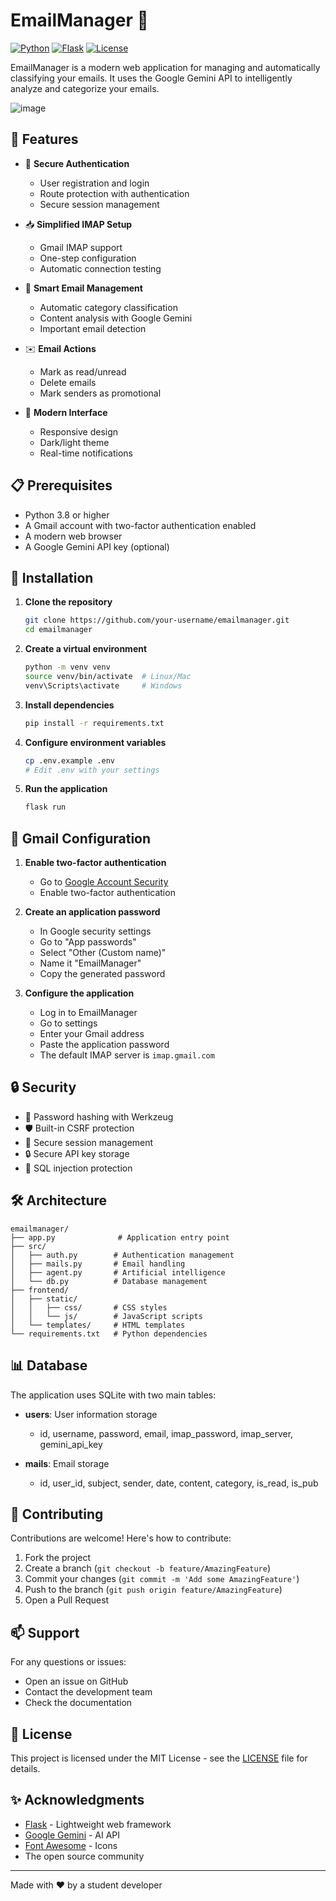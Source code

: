 # EmailManager 📧

[![Python](https://img.shields.io/badge/python-3.8+-blue.svg)](https://www.python.org/downloads/)
[![Flask](https://img.shields.io/badge/Flask-3.0.2-green.svg)](https://flask.palletsprojects.com/)
[![License](https://img.shields.io/badge/license-MIT-blue.svg)](LICENSE)

EmailManager is a modern web application for managing and automatically classifying your emails. It uses the Google Gemini API to intelligently analyze and categorize your emails.

![image](https://github.com/user-attachments/assets/e071a93e-08b4-4544-b509-9e524e6c8bdc)


## 🌟 Features

- 🔐 **Secure Authentication**

  - User registration and login
  - Route protection with authentication
  - Secure session management

- 📥 **Simplified IMAP Setup**

  - Gmail IMAP support
  - One-step configuration
  - Automatic connection testing

- 🤖 **Smart Email Management**

  - Automatic category classification
  - Content analysis with Google Gemini
  - Important email detection

- ✉️ **Email Actions**

  - Mark as read/unread
  - Delete emails
  - Mark senders as promotional

- 🎨 **Modern Interface**
  - Responsive design
  - Dark/light theme
  - Real-time notifications

## 📋 Prerequisites

- Python 3.8 or higher
- A Gmail account with two-factor authentication enabled
- A modern web browser
- A Google Gemini API key (optional)

## 🚀 Installation

1. **Clone the repository**

   ```bash
   git clone https://github.com/your-username/emailmanager.git
   cd emailmanager
   ```

2. **Create a virtual environment**

   ```bash
   python -m venv venv
   source venv/bin/activate  # Linux/Mac
   venv\Scripts\activate     # Windows
   ```

3. **Install dependencies**

   ```bash
   pip install -r requirements.txt
   ```

4. **Configure environment variables**

   ```bash
   cp .env.example .env
   # Edit .env with your settings
   ```

5. **Run the application**
   ```bash
   flask run
   ```

## 📝 Gmail Configuration

1. **Enable two-factor authentication**

   - Go to [Google Account Security](https://myaccount.google.com/security)
   - Enable two-factor authentication

2. **Create an application password**

   - In Google security settings
   - Go to "App passwords"
   - Select "Other (Custom name)"
   - Name it "EmailManager"
   - Copy the generated password

3. **Configure the application**
   - Log in to EmailManager
   - Go to settings
   - Enter your Gmail address
   - Paste the application password
   - The default IMAP server is `imap.gmail.com`

## 🔒 Security

- 🔑 Password hashing with Werkzeug
- 🛡️ Built-in CSRF protection
- 🔐 Secure session management
- 🔒 Secure API key storage
- 🚫 SQL injection protection

## 🛠️ Architecture

```
emailmanager/
├── app.py              # Application entry point
├── src/
│   ├── auth.py        # Authentication management
│   ├── mails.py       # Email handling
│   ├── agent.py       # Artificial intelligence
│   └── db.py          # Database management
├── frontend/
│   ├── static/
│   │   ├── css/       # CSS styles
│   │   └── js/        # JavaScript scripts
│   └── templates/     # HTML templates
└── requirements.txt   # Python dependencies
```

## 📊 Database

The application uses SQLite with two main tables:

- **users**: User information storage

  - id, username, password, email, imap_password, imap_server, gemini_api_key

- **mails**: Email storage
  - id, user_id, subject, sender, date, content, category, is_read, is_pub

## 🤝 Contributing

Contributions are welcome! Here's how to contribute:

1. Fork the project
2. Create a branch (`git checkout -b feature/AmazingFeature`)
3. Commit your changes (`git commit -m 'Add some AmazingFeature'`)
4. Push to the branch (`git push origin feature/AmazingFeature`)
5. Open a Pull Request

## 📫 Support

For any questions or issues:

- Open an issue on GitHub
- Contact the development team
- Check the documentation

## 📜 License

This project is licensed under the MIT License - see the [LICENSE](LICENSE) file for details.

## ✨ Acknowledgments

- [Flask](https://flask.palletsprojects.com/) - Lightweight web framework
- [Google Gemini](https://ai.google.dev/) - AI API
- [Font Awesome](https://fontawesome.com/) - Icons
- The open source community

---

Made with ❤️ by a student developer
